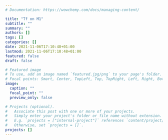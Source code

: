```yaml
---
# Documentation: https://wowchemy.com/docs/managing-content/

title: "Tf on M1"
subtitle: ""
summary: ""
authors: []
tags: []
categories: []
date: 2021-11-06T17:10:48+01:00
lastmod: 2021-11-06T17:10:48+01:00
featured: false
draft: false

# Featured image
# To use, add an image named `featured.jpg/png` to your page's folder.
# Focal points: Smart, Center, TopLeft, Top, TopRight, Left, Right, BottomLeft, Bottom, BottomRight.
image:
  caption: ""
  focal_point: ""
  preview_only: false

# Projects (optional).
#   Associate this post with one or more of your projects.
#   Simply enter your project's folder or file name without extension.
#   E.g. `projects = ["internal-project"]` references `content/project/deep-learning/index.md`.
#   Otherwise, set `projects = []`.
projects: []
---
```

